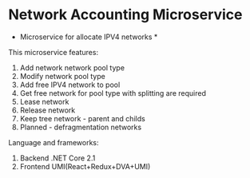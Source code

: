 # Network Accounting Microservice

* Microservice for allocate IPV4 networks *

This microservice features:
1. Add network network pool type
1. Modify network pool type
1. Add free IPV4 network to pool
1. Get free network for pool type with splitting are required
1. Lease network 
1. Release network 
1. Keep tree network - parent and childs
1. Planned - defragmentation networks 

Language and frameworks:
1. Backend .NET Core 2.1
1. Frontend UMI(React+Redux+DVA+UMI)

